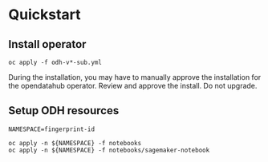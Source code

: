 # Quickstart

## Install operator

```
oc apply -f odh-v*-sub.yml
```
During the installation, you may have to manually approve the installation for the opendatahub operator. Review and approve the install. Do not upgrade.

## Setup ODH resources
```
NAMESPACE=fingerprint-id

oc apply -n ${NAMESPACE} -f notebooks
oc apply -n ${NAMESPACE} -f notebooks/sagemaker-notebook
```
